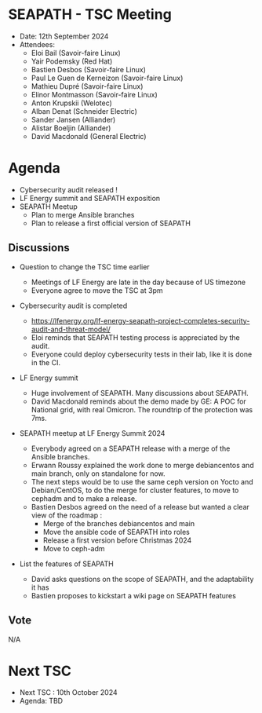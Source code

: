 # SEAPATH - TSC Meeting

- Date: 12th September 2024
- Attendees:
    - Eloi Bail (Savoir-faire Linux)
    - Yair Podemsky (Red Hat)
    - Bastien Desbos (Savoir-faire Linux)
    - Paul Le Guen de Kerneizon (Savoir-faire Linux)
    - Mathieu Dupré (Savoir-faire Linux)
    - Elinor Montmasson (Savoir-faire Linux)
    - Anton Krupskii (Welotec)
    - Alban Denat (Schneider Electric)
    - Sander Jansen (Alliander)
    - Alistar Boeljin (Alliander)
    - David Macdonald (General Electric)

# Agenda

- Cybersecurity audit released !
- LF Energy summit and SEAPATH exposition
- SEAPATH Meetup
    - Plan to merge Ansible branches
    - Plan to release a first official version of SEAPATH

## Discussions

- Question to change the TSC time earlier
    - Meetings of LF Energy are late in the day because of US timezone
    - Everyone agree to move the TSC at 3pm

- Cybersecurity audit is completed
    - https://lfenergy.org/lf-energy-seapath-project-completes-security-audit-and-threat-model/
    - Eloi reminds that SEAPATH testing process is appreciated by the audit.
    - Everyone could deploy cybersecurity tests in their lab, like it is done in the CI.

- LF Energy summit
    - Huge involvement of SEAPATH. Many discussions about SEAPATH.
    - David Macdonald reminds about the demo made by GE: A POC for National grid, with real Omicron. The roundtrip of the protection was 7ms.

- SEAPATH meetup at LF Energy Summit 2024
    - Everybody agreed on a SEAPATH release with a merge of the Ansible branches.
    - Erwann Roussy explained the work done to merge debiancentos and main branch, only on standalone for now.
    - The next steps would be to use the same ceph version on Yocto and Debian/CentOS, to do the merge for cluster features, to move to cephadm and to make a release.
    - Bastien Desbos agreed on the need of a release but wanted a clear view of the roadmap :
        - Merge of the branches debiancentos and main
        - Move the ansible code of SEAPATH into roles
        - Release a first version before Christmas 2024
        - Move to ceph-adm

- List the features of SEAPATH
    - David asks questions on the scope of SEAPATH, and the adaptability it has
    - Bastien proposes to kickstart a wiki page on SEAPATH features

## Vote

N/A

# Next TSC

- Next TSC : 10th October 2024
- Agenda: TBD
